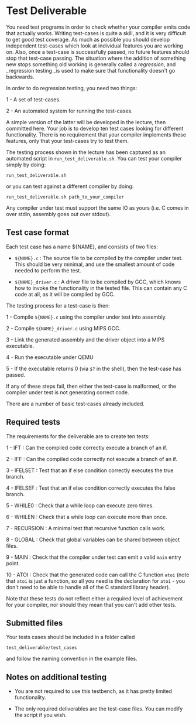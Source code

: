Test Deliverable
================

You need test programs in order to check whether your compiler
emits code that actually works. Writing test-cases is quite
a skill, and it is very difficult to get good test coverage.
As much as possible you should develop independent test-cases
which look at individual features you are working on. Also, once
a test-case is successfully passed, no future features should
stop that test-case passing. The situation where the addition
of something new stops something old working is generally
called a _regression_, and _regression testing _is used to
make sure that functionality doesn't go backwards.

In order to do regression testing, you need two things:

1 - A set of test-cases.

2 - An automated system for running the test-cases.

A simple version of the latter will be developed in the
lecture, then committed here. Your job is to develop ten
test cases looking for different functionality. There is
no requirement that your compiler implements these features, only
that your test-cases try to test them.

The testing process shown in the lecture has been captured
as an automated script in `run_test_deliverable.sh`. You
can test your compiler simply by doing:
````
run_test_deliverable.sh
````
or you can test against a different compiler by doing:
````
run_test_deliverable.sh path_to_your_compiler
````
Any compiler under test must support the same IO as yours (i.e.
C comes in over stdin, assembly goes out over stdout).

Test case format
----------------

Each test case has a name ${NAME}, and consists of two files:

- `${NAME}.c` : The source file to be compiled by the compiler under test.
  This should be very minimal, and use the smallest amount of code needed
  to perform the test.

- `${NAME}_driver.c` : A driver file to be compiled by GCC, which knows how
  to invoke the functionality in the tested file. This can contain any
  C code at all, as it will be compiled by GCC.

The testing process for a test-case is then:

1 - Compile `${NAME}.c` using the compiler under test into assembly.

2 - Compile `${NAME}_driver.c` using MIPS GCC.

3 - Link the generated assembly and the driver object into a MIPS executable.

4 - Run the executable under QEMU

5 - If the executable returns 0 (via `$?` in the shell), then the test-case has passed.

If any of these steps fail, then either the test-case is malformed,
or the compiler under test is not generating correct code.

There are a number of basic test-cases already included.

Required tests
--------------

The requirements for the deliverable are to create ten tests:

1 - IFT : Can the compiled code correctly execute a branch of an if.

2 - IFF : Can the compiled code correctly not execute a branch of an if.

3 - IFELSET : Test that an if else condition correctly executes the true branch.

4 - IFELSEF : Test that an if else condition correctly executes the false branch.

5 - WHILE0 : Check that a while loop can execute zero times.

6 - WHILEN : Check that a while loop can execute more than once.

7 - RECURSION : A minimal test that recursive function calls work.

8 - GLOBAL : Check that global variables can be shared between object files.

9 - MAIN : Check that the compiler under test can emit a valid `main` entry point.

10 - ATOI : Check that the generated code can call the C function `atoi` (note
    that `atoi` is just a function, so all you need is the declaration for
    `atoi` - you don't need to be able to handle all of the C standard library
    header).

Note that these tests do not reflect either a required level
of achievement for your compiler, nor should they mean that
you can't add other tests.

Submitted files
---------------

Your tests cases should be included in a folder called

    test_deliverable/test_cases

and follow the naming convention in the example files.

Notes on additional testing
---------------------------

- You are not required to use this testbench, as it has pretty
  limited functionality.

- The only required deliverables are the test-case files. You
  can modify the script if you wish.
  
